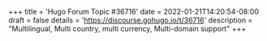 +++
title = 'Hugo Forum Topic #36716'
date = 2022-01-21T14:20:54-08:00
draft = false
details = 'https://discourse.gohugo.io/t/36716'
description = "Multilingual, Multi country, multi currency, Multi-domain support"
+++

